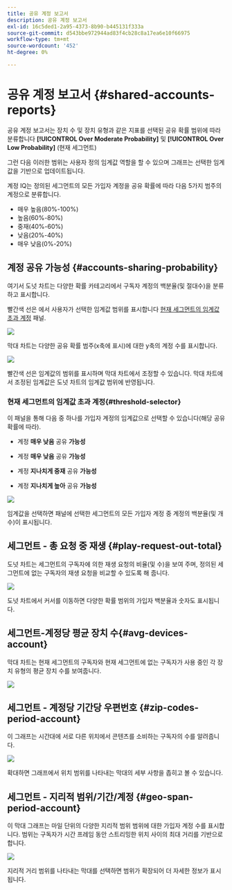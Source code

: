 ```yaml
---
title: 공유 계정 보고서
description: 공유 계정 보고서
exl-id: 16c5ded1-2a95-4373-8b90-b445131f333a
source-git-commit: d543bbe972944ad83f4cb28c8a17ea6e10f66975
workflow-type: tm+mt
source-wordcount: '452'
ht-degree: 0%

---
```


# 공유 계정 보고서 {#shared-accounts-reports}

공유 계정 보고서는 장치 수 및 장치 유형과 같은 지표를 선택된 공유 확률 범위에 따라 분류합니다 **[!UICONTROL Over Moderate Probability]** 및 **[!UICONTROL Over Low Probability]** (현재 세그먼트)

그런 다음 이러한 범위는 사용자 정의 임계값 역할을 할 수 있으며 그래프는 선택한 임계값을 기반으로 업데이트됩니다.

계정 IQ는 정의된 세그먼트의 모든 가입자 계정을 공유 확률에 따라 다음 5가지 범주의 계정으로 분류합니다.

* 매우 높음(80%-100%)
* 높음(60%-80%)
* 중재(40%-60%)
* 낮음(20%-40%)
* 매우 낮음(0%-20%)

## 계정 공유 가능성 {#accounts-sharing-probability}

여기서 도넛 차트는 다양한 확률 카테고리에서 구독자 계정의 백분율(및 절대수)을 분류하고 표시합니다.

빨간색 선은 에서 사용자가 선택한 임계값 범위를 표시합니다 [현재 세그먼트의 임계값 초과 계정](#threshold-selector) 패널.

![](assets/accounts-sharing-probability-pie.png)

막대 차트는 다양한 공유 확률 범주(x축에 표시)에 대한 y축의 계정 수를 표시합니다.

![](assets/accounts-sharing-probability-bar.png)

빨간색 선은 임계값의 범위를 표시하며 막대 차트에서 조정할 수 있습니다. 막대 차트에서 조정된 임계값은 도넛 차트의 임계값 범위에 반영됩니다.

<!--![](assets/shared-accounts-rep.gif)-->

### 현재 세그먼트의 임계값 초과 계정{#threshold-selector}

이 패널을 통해 다음 중 하나를 가입자 계정의 임계값으로 선택할 수 있습니다(해당 공유 확률에 따라).

* 계정 **매우 낮음** 공유 **가능성**

* 계정 **매우 낮음** 공유 **가능성**

* 계정 **지나치게 중재** 공유 **가능성**

* 계정 **지나치게 높아** 공유 **가능성**

![](assets/threshold-selector-shared-accounts.png)

임계값을 선택하면 패널에 선택한 세그먼트의 모든 가입자 계정 중 계정의 백분율(및 개수)이 표시됩니다.

## 세그먼트 - 총 요청 중 재생 {#play-request-out-total}

도넛 차트는 세그먼트의 구독자에 의한 재생 요청의 비율(및 수)을 보여 주며, 정의된 세그먼트에 없는 구독자의 재생 요청을 비교할 수 있도록 해 줍니다.

![](assets/play-req-outof-total.png)

도넛 차트에서 커서를 이동하면 다양한 확률 범위의 가입자 백분율과 숫자도 표시됩니다.

<!--![](assets/play-request-total.gif)-->

## 세그먼트-계정당 평균 장치 수{#avg-devices-account}

막대 차트는 현재 세그먼트의 구독자와 현재 세그먼트에 없는 구독자가 사용 중인 각 장치 유형의 평균 장치 수를 보여줍니다.

![](assets/avg-devices-per-acc.png)

## 세그먼트 - 계정당 기간당 우편번호 {#zip-codes-period-account}

이 그래프는 시간대에 서로 다른 위치에서 콘텐츠를 소비하는 구독자의 수를 알려줍니다.

![](assets/zip-period-account.png)

확대하면 그래프에서 위치 범위를 나타내는 막대의 세부 사항을 좁히고 볼 수 있습니다.

<!--![](assets/zip-code-period.gif)-->

## 세그먼트 - 지리적 범위/기간/계정 {#geo-span-period-account}

이 막대 그래프는 마일 단위의 다양한 지리적 범위 범위에 대한 가입자 계정 수를 표시합니다. 범위는 구독자가 시간 프레임 동안 스트리밍한 위치 사이의 최대 거리를 기반으로 합니다.

<!--Total number of users ...

How many accounts are within 99 miles of each other.....and how many are apart. 

Based on points on the map.-->

![](assets/geogr-span-account.png)

지리적 거리 범위를 나타내는 막대를 선택하면 범위가 확장되어 더 자세한 정보가 표시됩니다.

<!--![](assets/geo-span-period-acc.gif)-->
